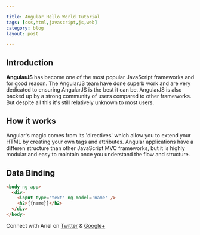 ```yaml
---

title: Angular Hello World Tutorial
tags: [css,html,javascript,js,web]
category: blog
layout: post

---
```


## Introduction

__AngularJS__ has become one of the most popular JavaScript frameworks and for good reason. The AngularJS team have done superb work and are very dedicated to ensuring AngularJS is the best it can be. AngularJS is also backed up by a strong community of users compared to other frameworks. But despite all this it's still relatively unknown to most users.



## How it works

Angular's magic comes from its 'directives' which allow you to extend your HTML by creating your own tags and attributes. Angular applications have a differen structure than other JavaScript MVC frameworks, but it is highly modular and easy to maintain once you understand the flow and structure.

## Data Binding

``` html
<body ng-app>
  <div>
    <input type='text' ng-model='name' />
    <h2>{{name}}</h2>
  </div>
</body>

```



Connect with Ariel on [Twitter](https://twitter.com/yerariel) & <a rel="author" href="https://plus.google.com/+ArielSal"> Google+ </a>

